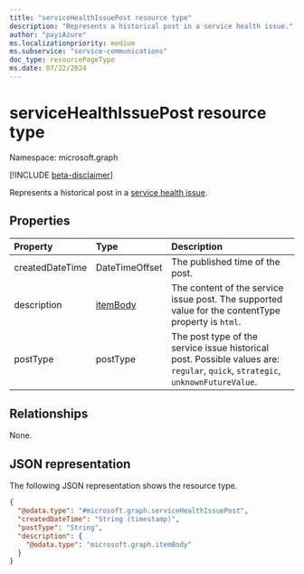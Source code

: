 ```yaml
---
title: "serviceHealthIssuePost resource type"
description: "Represents a historical post in a service health issue."
author: "payiAzure"
ms.localizationpriority: medium
ms.subservice: "service-communications"
doc_type: resourcePageType
ms.date: 07/22/2024
---
```


# serviceHealthIssuePost resource type

Namespace: microsoft.graph

[!INCLUDE [beta-disclaimer](../../includes/beta-disclaimer.md)]

Represents a historical post in a [service health issue](../resources/servicehealthissue.md).

## Properties
|Property|Type|Description|
|:---|:---|:---|
|createdDateTime|DateTimeOffset|The published time of the post.|
|description|[itemBody](../resources/itembody.md)|The content of the service issue post. The supported value for the contentType property is `html`.|
|postType|postType|The post type of the service issue historical post. Possible values are: `regular`, `quick`, `strategic`, `unknownFutureValue`.|

## Relationships
None.

## JSON representation
The following JSON representation shows the resource type.
<!-- {
  "blockType": "resource",
  "@odata.type": "microsoft.graph.serviceHealthIssuePost"
}
-->
``` json
{
  "@odata.type": "#microsoft.graph.serviceHealthIssuePost",
  "createdDateTime": "String (timestamp)",
  "postType": "String",
  "description": {
    "@odata.type": "microsoft.graph.itemBody"
  }
}
```

